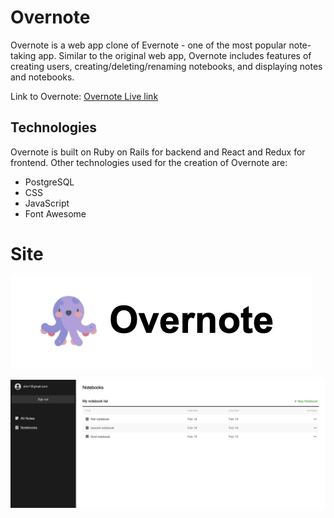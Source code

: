 
# Overnote 

<!-- ## [Overnote Live link](https://evernote-clone-fsp.herokuapp.com/#/) -->
Overnote is a web app clone of Evernote - one of the most popular note-taking app. Similar to the original web app, Overnote includes features of creating users, creating/deleting/renaming notebooks, and displaying notes and notebooks. 

Link to Overnote: [Overnote Live link](https://evernote-clone-fsp.herokuapp.com/#/) 

## Technologies

Overnote is built on Ruby on Rails for backend and React and Redux for frontend. Other technologies used for the creation of Overnote are: 
* PostgreSQL
* CSS
* JavaScript 
* Font Awesome


# Site

![alt_text](https://github.com/shinara03/Overnote/blob/master/app/assets/images/readMe/overnote.png?raw=true)

![alt_text](https://github.com/shinara03/Overnote/blob/master/app/assets/images/readMe/notebooks.png?raw=true)


 <!-- With the base of Rails for backend and React and Redux for frontend,  -->